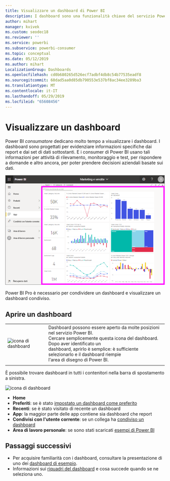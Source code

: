 ```yaml
---
title: Visualizzare un dashboard di Power BI
description: I dashboard sono una funzionalità chiave del servizio Power BI. Scoprire come aprire e visualizzare un dashboard.
author: mihart
manager: kvivek
ms.custom: seodec18
ms.reviewer: ''
ms.service: powerbi
ms.subservice: powerbi-consumer
ms.topic: conceptual
ms.date: 05/12/2019
ms.author: mihart
LocalizationGroup: Dashboards
ms.openlocfilehash: cd0b680265d526ecf7adbf4db8c54b77535eadf8
ms.sourcegitcommit: 60dad5aa0d85db790553e537bf8ac34ee3289ba3
ms.translationtype: MT
ms.contentlocale: it-IT
ms.lasthandoff: 05/29/2019
ms.locfileid: "65608456"
---
```

# <a name="view-a-dashboard"></a>Visualizzare un dashboard
Power BI *consumatore* dedicano molto tempo a visualizzare i dashboard. I dashboard sono progettati per evidenziare informazioni specifiche dai report e dai set di dati sottostanti. E i consumer di Power BI usano tali informazioni per attività di rilevamento, monitoraggio e test, per rispondere a domande e altro ancora, per poter prendere decisioni aziendali basate sui dati.

![dashboard](media/end-user-dashboard-open/power-bi-new-dash-new.png)


Power BI Pro è necessario per condividere un dashboard e visualizzare un dashboard condiviso.

## <a name="open-a-dashboard"></a>Aprire un dashboard



|              |         |
|------------|--------------------------------|
|![icona di dashboard](media/end-user-dashboard-open/power-bi-dashboard-icon.png)      |Dashboard possono essere aperto da molte posizioni nel servizio Power BI. <br> Cercare semplicemente questa icona del dashboard. Dopo aver identificato un <br>dashboard, aprirlo è semplice: è sufficiente selezionarlo e il dashboard riempie <br>l'area di disegno di Power BI. |
|                    |          |



È possibile trovare dashboard in tutti i contenitori nella barra di spostamento a sinistra. 

![icona di dashboard](media/end-user-dashboard-open/opendash.gif)

- **Home** 
- **Preferiti**: se è stato [impostato un dashboard come preferito](end-user-favorite.md)
- **Recenti**: se è stato visitato di recente un dashboard
- **App**: la maggior parte delle app contiene sia dashboard che report
- **Condivisi con l'utente corrente**: se un collega ha [condiviso un dashboard](end-user-shared-with-me.md)
- **Area di lavoro personale**: se sono stati scaricati [esempi di Power BI](../sample-datasets.md)



## <a name="next-steps"></a>Passaggi successivi
* Per acquisire familiarità con i dashboard, consultare la presentazione di uno dei [dashboard di esempio](../sample-tutorial-connect-to-the-samples.md).
* Informazioni sui [riquadri del dashboard](end-user-tiles.md) e cosa succede quando se ne seleziona uno.